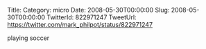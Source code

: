 Title: 
Category: micro
Date: 2008-05-30T00:00:00
Slug: 2008-05-30T00:00:00
TwitterId: 822971247
TweetUrl: https://twitter.com/mark_philpot/status/822971247

playing soccer